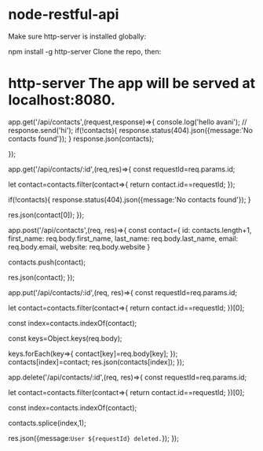 # node-restful-api
Make sure http-server is installed globally:

npm install -g http-server
Clone the repo, then:

http-server
The app will be served at localhost:8080.
============================
app.get('/api/contacts',(request,response)=>{
  console.log('hello avani');
  // response.send('hi');
  if(!contacts){
    response.status(404).json({message:'No contacts found'});
  }
  response.json(contacts);

});

app.get('/api/contacts/:id',(req,res)=>{
  const requestId=req.params.id;

  let contact=contacts.filter(contact=>{
    return contact.id==requestId;
  });

  if(!contacts){
    response.status(404).json({message:'No contacts found'});
  }

  res.json(contact[0]);
});

app.post('/api/contacts',(req, res)=>{
  const contact={
    id: contacts.length+1,
    first_name: req.body.first_name,
    last_name: req.body.last_name,
    email: req.body.email,
    website: req.body.website
  }
 
  contacts.push(contact);

  res.json(contact);
});

app.put('/api/contacts/:id',(req, res)=>{
  const requestId=req.params.id;

  let contact=contacts.filter(contact=>{
    return contact.id==requestId;
  })[0];

  const index=contacts.indexOf(contact);

  const keys=Object.keys(req.body);

  keys.forEach(key=>{
    contact[key]=req.body[key];
  });
  contacts[index]=contact;
  res.json(contacts[index]);
});

app.delete('/api/contacts/:id',(req, res)=>{
  const requestId=req.params.id;

  let contact=contacts.filter(contact=>{
    return contact.id==requestId;
  })[0];

  const index=contacts.indexOf(contact);

  contacts.splice(index,1);

  res.json({message:`User ${requestId} deleted.`});
});
